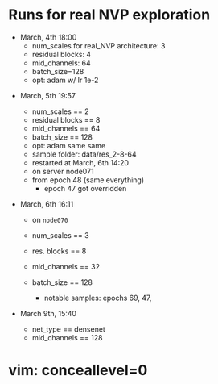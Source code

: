 # Runs for real NVP exploration

- March, 4th 18:00
	- num_scales for real_NVP architecture: 3
	- residual blocks: 4
	- mid_channels: 64
	- batch_size=128
	- opt: adam w/ lr 1e-2


* March, 5th 19:57
	* num_scales == 2
	* residual blocks == 8
	* mid_channels == 64
	* batch_size == 128
	* opt: adam same same
	* sample folder: data/res_2-8-64

	- restarted at March, 6th 14:20
	- on server node071
	- from epoch 48 (same everything)
		- epoch 47 got overridden

- March, 6th 16:11
	- on `node070`
	- num_scales == 3
	- res. blocks == 8
	- mid_channels == 32
	- batch_size == 128
		
		- notable samples: epochs 69, 47, 


- March 9th, 15:40
	- net_type == densenet 
	- mid_channels == 128





# vim: conceallevel=0
